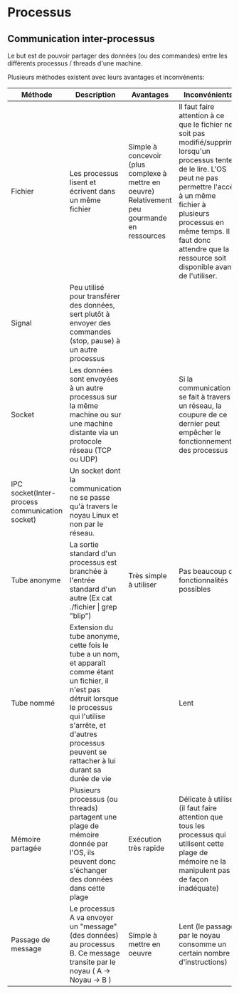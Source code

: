 # Processus

## Communication inter-processus

Le but est de pouvoir partager des données (ou des commandes) entre les différents processus / threads d'une machine.

Plusieurs méthodes existent avec leurs avantages et inconvénents:

| Méthode                                        | Description                                                                                                                                                                                                                           | Avantages                                                                                      | Inconvénients                                                                                                                                                                                                                                                                        |
|------------------------------------------------|---------------------------------------------------------------------------------------------------------------------------------------------------------------------------------------------------------------------------------------|------------------------------------------------------------------------------------------------|--------------------------------------------------------------------------------------------------------------------------------------------------------------------------------------------------------------------------------------------------------------------------------------|
| Fichier                                        | Les processus lisent et écrivent dans un même fichier                                                                                                                                                                                 | Simple à concevoir (plus complexe à mettre en oeuvre) Relativement peu gourmande en ressources | Il faut faire attention à ce que le fichier ne soit pas modifié/supprimé lorsqu'un processus tente de le lire. L'OS peut ne pas permettre l'accès à un même fichier à plusieurs processus en même temps. Il faut donc attendre que la ressource soit disponible avant de l'utiliser. |
| Signal                                         | Peu utilisé pour transférer des données, sert plutôt à envoyer des commandes (stop, pause) à un autre processus                                                                                                                       |                                                                                                |                                                                                                                                                                                                                                                                                      |
| Socket                                         | Les données sont envoyées à un autre processus sur la même machine ou sur une machine distante via un protocole réseau (TCP ou UDP)                                                                                                   |                                                                                                | Si la communication se fait à travers un réseau, la coupure de ce dernier peut empêcher le fonctionnement des processus                                                                                                                                                              |
| IPC socket(Inter-process communication socket) | Un socket dont la communication ne se passe qu'à travers le noyau Linux et non par le réseau.                                                                                                                                         |                                                                                                |                                                                                                                                                                                                                                                                                      |
| Tube anonyme                                   | La sortie standard d'un processus est branchée à l'entrée standard d'un autre (Ex cat ./fichier \| grep "blip")                                                                                                                       | Très simple à utiliser                                                                         | Pas beaucoup de fonctionnalités possibles                                                                                                                                                                                                                                        |
| Tube nommé                                     | Extension du tube anonyme, cette fois le tube a un nom, et apparaît comme étant un fichier, il n'est pas détruit lorsque le processus qui l'utilise s'arrête, et d'autres processus peuvent se rattacher à lui durant sa durée de vie |                                                                                                | Lent                                                                                                                                                                                                                                                                                 |
| Mémoire partagée                               | Plusieurs processus (ou threads) partagent une plage de mémoire donnée par l'OS, ils peuvent donc s'échanger des données dans cette plage                                                                                             | Exécution très rapide                                                                          | Délicate à utiliser (il faut faire attention que tous les processus qui utilisent cette plage de mémoire ne la manipulent pas de façon inadéquate)                                                                                                                                   |
| Passage de message                             | Le processus A va envoyer un "message" (des données) au processus B. Ce message transite par le noyau ( A -> Noyau -> B )                                                                                                             | Simple à mettre en oeuvre                                                                      | Lent (le passage par le noyau consomme un certain nombre d'instructions)                                                                                                                                                                                                             |

